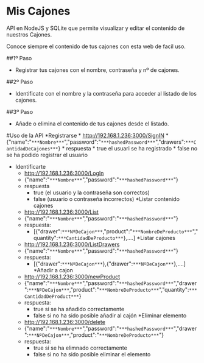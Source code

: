 # Mis Cajones
API en NodeJS y SQLite que permite visualizar y editar el contenido de nuestros Cajones.

Conoce siempre el contenido de tus cajones con esta web de facil uso.

##1º Paso
- Registrar tus cajones con el nombre, contraseña y nº de cajones.

##2º Paso
- Identificate con el nombre y la contraseña para acceder al listado de los cajones.

##3º Paso
- Añade o elimina el contenido de tus cajones desde el listado.

#Uso de la API
*Registrarse
	*   http://192.168.1.236:3000/SignIN
	*	{"name":"`***Nombre***`","password":"`***hashedPassword***`","drawers":`***CantidadDeCajones***`}
	*	respuesta
		*	true el usuari se ha registrado
		*	false no se ha podido registrar el usuario
* Identificarte
    *   http://192.168.1.236:3000/LogIn
	*	{"name":"`***Nombre***`","password":"`***hashedPassword***`"}
	*	respuesta
		*	true (el usuario y la contraseña son correctos)
		*	false (usuario o contraseña incorrectos)
*Listar contenido cajones
	*	http://192.168.1.236:3000/List
	*	{"name":"`***Nombre***`","password":"`***hashedPassword***`"}
	*	respuesta:	
		*	[{"drawer":`***NºDeCajon***`,"product":"`***NombreDeProducto***`","quantity":`***CantidadDeProducto***`},....]
*Listar cajones
	*	http://192.168.1.236:3000/ListDrawers
	*	{"name":"`***Nombre***`","password":"`***hashedPassword***`"}
	*	respuesta:	
		*	[{"drawer":`***NºDeCajon***`},{"drawer":`***NºDeCajon***`},....]
*Añadir a cajon
	*	http://192.168.1.236:3000/newProduct
	*	{"name":"`***Nombre***`","password":"`***hashedPassword***`","drawer":`***NºDeCajon***`,"product":"`***NombreDeProducto***`","quantity":`***CantidadDeProduct***`}
	*	respuesta:	
		*	true si se ha añadido correctamente
		*	false si no ha sido posible añadir al cajón
*Eliminar elemento
	*	http://192.168.1.236:3000/delete
	*	{"name":"`***Nombre***`","password":"`***hashedPassword***`","drawer":`***NºDeCajon***`,"product":"`***NombreDeProducto***`"}
	*	respuesta:	
		*	true si se ha elimnado correctamente
		*	false si no ha sido posible eliminar el elemento
